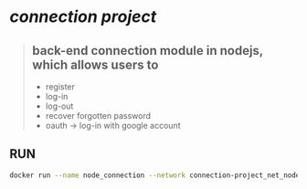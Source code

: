# ***connection project***

>## back-end connection module in nodejs, which allows users to
>
>* register
>* log-in
>* log-out
>* recover forgotten password
>* oauth -> log-in with google account

## RUN

```bash
docker run --name node_connection --network connection-project_net_node -p 3000:3000 -d node_connection

```
